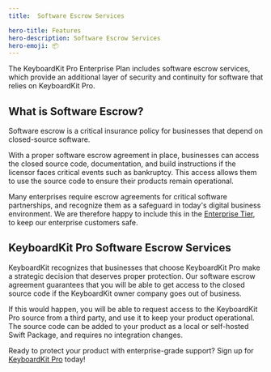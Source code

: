 ```yaml
---
title:  Software Escrow Services

hero-title: Features
hero-description: Software Escrow Services
hero-emoji: 📦
---
```


The KeyboardKit Pro Enterprise Plan includes software escrow services, which provide an additional layer of security and continuity for software that relies on KeyboardKit Pro.



## What is Software Escrow?

Software escrow is a critical insurance policy for businesses that depend on closed-source software. 

With a proper software escrow agreement in place, businesses can access the closed source code, documentation, and build instructions if the licensor faces critical events such as bankruptcy. This access allows them to use the source code to ensure their products remain operational.

Many enterprises require escrow agreements for critical software partnerships, and recognize them as a safeguard in today's digital business environment. We are therefore happy to include this in the [Enterprise Tier](/pro), to keep our enterprise customers safe.


## KeyboardKit Pro Software Escrow Services

KeyboardKit recognizes that businesses that choose KeyboardKit Pro make a strategic decision that deserves proper protection. Our software escrow agreement guarantees that you will be able to get access to the closed source code if the KeyboardKit owner company goes out of business.

If this would happen, you will be able to request access to the KeyboardKit Pro source from a third party, and use it to keep your product operational. The source code can be added to your product as a local or self-hosted Swift Package, and requires no integration changes.

Ready to protect your product with enterprise-grade support? Sign up for [KeyboardKit Pro](/pro) today!